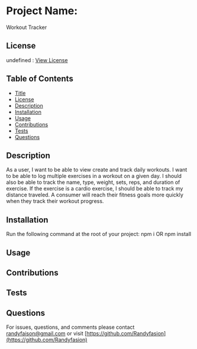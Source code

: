 
# Project Name:
Workout Tracker
## License
undefined : [View License](undefined)
## Table of Contents

- [Title](#Project-Name)
- [License](#License)
- [Description](#Description)
- [Installation](#Installation)
- [Usage](#Usage)
- [Contributions](#Contributions)
- [Tests](#Tests)
- [Questions](#Questions)

## Description
As a user, I want to be able to view create and track daily workouts. I want to be able to log multiple exercises in a workout on a given day. I should also be able to track the name, type, weight, sets, reps, and duration of exercise. If the exercise is a cardio exercise, I should be able to track my distance traveled. A consumer will reach their fitness goals more quickly when they track their workout progress.
## Installation 
Run the following command at the root of your project: npm i OR npm install
## Usage

## Contributions 

## Tests 

## Questions 
For issues, questions, and comments please contact randyfaison@gmail.com or visit [https://github.com/Randyfasion](https://github.com/Randyfasion) 
        